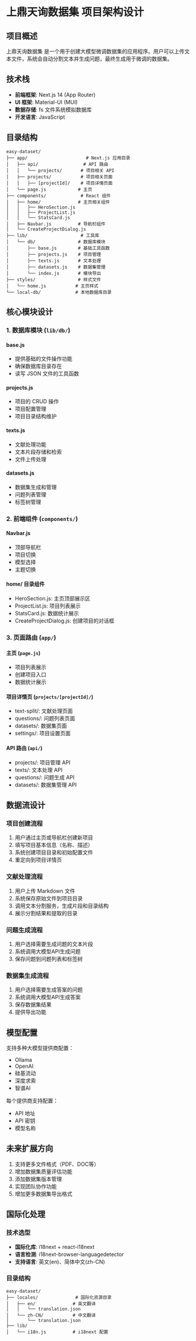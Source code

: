 # 上鼎天询数据集 项目架构设计

## 项目概述

上鼎天询数据集 是一个用于创建大模型微调数据集的应用程序。用户可以上传文本文件，系统会自动分割文本并生成问题，最终生成用于微调的数据集。

## 技术栈

- **前端框架**: Next.js 14 (App Router)
- **UI 框架**: Material-UI (MUI)
- **数据存储**: fs 文件系统模拟数据库
- **开发语言**: JavaScript

## 目录结构

```
easy-dataset/
├── app/                      # Next.js 应用目录
│   ├── api/                 # API 路由
│   │   └── projects/       # 项目相关 API
│   ├── projects/           # 项目相关页面
│   │   ├── [projectId]/    # 项目详情页面
│   └── page.js            # 主页
├── components/             # React 组件
│   ├── home/              # 主页相关组件
│   │   ├── HeroSection.js
│   │   ├── ProjectList.js
│   │   └── StatsCard.js
│   ├── Navbar.js          # 导航栏组件
│   └── CreateProjectDialog.js
├── lib/                    # 工具库
│   └── db/                # 数据库模块
│       ├── base.js        # 基础工具函数
│       ├── projects.js    # 项目管理
│       ├── texts.js       # 文本处理
│       ├── datasets.js    # 数据集管理
│       └── index.js       # 模块导出
├── styles/                # 样式文件
│   └── home.js           # 主页样式
└── local-db/             # 本地数据库目录
```

## 核心模块设计

### 1. 数据库模块 (`lib/db/`)

#### base.js
- 提供基础的文件操作功能
- 确保数据库目录存在
- 读写 JSON 文件的工具函数

#### projects.js
- 项目的 CRUD 操作
- 项目配置管理
- 项目目录结构维护

#### texts.js
- 文献处理功能
- 文本片段存储和检索
- 文件上传处理

#### datasets.js
- 数据集生成和管理
- 问题列表管理
- 标签树管理

### 2. 前端组件 (`components/`)

#### Navbar.js
- 顶部导航栏
- 项目切换
- 模型选择
- 主题切换

#### home/ 目录组件
- HeroSection.js: 主页顶部展示区
- ProjectList.js: 项目列表展示
- StatsCard.js: 数据统计展示
- CreateProjectDialog.js: 创建项目的对话框

### 3. 页面路由 (`app/`)

#### 主页 (`page.js`)
- 项目列表展示
- 创建项目入口
- 数据统计展示

#### 项目详情页 (`projects/[projectId]/`)
- text-split/: 文献处理页面
- questions/: 问题列表页面
- datasets/: 数据集页面
- settings/: 项目设置页面

#### API 路由 (`api/`)
- projects/: 项目管理 API
- texts/: 文本处理 API
- questions/: 问题生成 API
- datasets/: 数据集管理 API

## 数据流设计

### 项目创建流程
1. 用户通过主页或导航栏创建新项目
2. 填写项目基本信息（名称、描述）
3. 系统创建项目目录和初始配置文件
4. 重定向到项目详情页

### 文献处理流程
1. 用户上传 Markdown 文件
2. 系统保存原始文件到项目目录
3. 调用文本分割服务，生成片段和目录结构
4. 展示分割结果和提取的目录

### 问题生成流程
1. 用户选择需要生成问题的文本片段
2. 系统调用大模型API生成问题
3. 保存问题到问题列表和标签树

### 数据集生成流程
1. 用户选择需要生成答案的问题
2. 系统调用大模型API生成答案
3. 保存数据集结果
4. 提供导出功能

## 模型配置

支持多种大模型提供商配置：
- Ollama
- OpenAI
- 硅基流动
- 深度求索
- 智谱AI

每个提供商支持配置：
- API 地址
- API 密钥
- 模型名称

## 未来扩展方向

1. 支持更多文件格式（PDF、DOC等）
2. 增加数据集质量评估功能
3. 添加数据集版本管理
4. 实现团队协作功能
5. 增加更多数据集导出格式

## 国际化处理

### 技术选型

- **国际化库**: i18next + react-i18next
- **语言检测**: i18next-browser-languagedetector
- **支持语言**: 英文(en)、简体中文(zh-CN)

### 目录结构

```
easy-dataset/
├── locales/              # 国际化资源目录
│   ├── en/              # 英文翻译
│   │   └── translation.json
│   └── zh-CN/           # 中文翻译
│       └── translation.json
├── lib/
│   └── i18n.js          # i18next 配置
```
